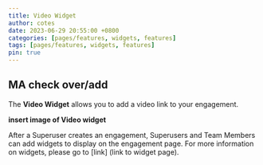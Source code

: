 ```yaml
---
title: Video Widget
author: cotes
date: 2023-06-29 20:55:00 +0800
categories: [pages/features, widgets, features]
tags: [pages/features, widgets, features]
pin: true
---
```


## MA check over/add  

The **Video Widget** allows you to add a video link to your engagement.

  **insert image of Video widget**  
  
After a Superuser creates an engagement, Superusers and Team Members can add widgets to display on the engagement page. For more information on widgets, please go to [link] (link to widget page).


